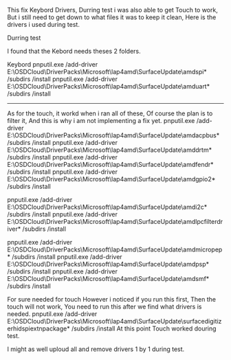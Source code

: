 This fix Keybord Drivers, Durring test i was also able to get Touch to work, But i still need to get down to what files it was to keep it clean, Here is the drivers i used during test. 




Durring test 

I found that the Kebord needs theses 2 folders. 

Keybord 
pnputil.exe /add-driver E:\OSDCloud\DriverPacks\Microsoft\lap4amd\SurfaceUpdate\amdspi\* /subdirs /install
pnputil.exe /add-driver E:\OSDCloud\DriverPacks\Microsoft\lap4amd\SurfaceUpdate\amduart\* /subdirs /install
____________________________________________________________________

As for the touch, it workd when i ran all of these, Of course the plan is to filter it, And this is why i am not implementing a fix yet. 
pnputil.exe /add-driver E:\OSDCloud\DriverPacks\Microsoft\lap4amd\SurfaceUpdate\amdacpbus\* /subdirs /install
pnputil.exe /add-driver E:\OSDCloud\DriverPacks\Microsoft\lap4amd\SurfaceUpdate\amddrtm\* /subdirs /install
pnputil.exe /add-driver E:\OSDCloud\DriverPacks\Microsoft\lap4amd\SurfaceUpdate\amdfendr\* /subdirs /install
pnputil.exe /add-driver E:\OSDCloud\DriverPacks\Microsoft\lap4amd\SurfaceUpdate\amdgpio2\* /subdirs /install

pnputil.exe /add-driver E:\OSDCloud\DriverPacks\Microsoft\lap4amd\SurfaceUpdate\amdi2c\* /subdirs /install
pnputil.exe /add-driver E:\OSDCloud\DriverPacks\Microsoft\lap4amd\SurfaceUpdate\amdlpcfilterdriver\* /subdirs /install


pnputil.exe /add-driver E:\OSDCloud\DriverPacks\Microsoft\lap4amd\SurfaceUpdate\amdmicropep\* /subdirs /install
pnputil.exe /add-driver E:\OSDCloud\DriverPacks\Microsoft\lap4amd\SurfaceUpdate\amdpsp\* /subdirs /install
pnputil.exe /add-driver E:\OSDCloud\DriverPacks\Microsoft\lap4amd\SurfaceUpdate\amdsmf\* /subdirs /install

For sure needed for touch
However i noticed if you run this first, Then the touch will not work, You need to run this after we find what drivers is needed. 
pnputil.exe /add-driver E:\OSDCloud\DriverPacks\Microsoft\lap4amd\SurfaceUpdate\surfacedigitizerhidspiextnpackage* /subdirs /install
At this point Touch worked douring test. 

I might as well uploud all and remove drivers 1 by 1 during test. 


